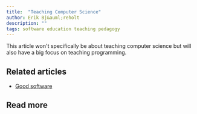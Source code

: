 ```yaml
---
title:  "Teaching Computer Science"
author: Erik Bj&auml;reholt
description: ""
tags: software education teaching pedagogy
---
```


This article won't specifically be about teaching computer science but will also have a big focus on teaching programming.

<!-- TODO: Include reference to "A Mathematicians Lament" -->

[lockharts-lament]: https://www.maa.org/external_archive/devlin/LockhartsLament.pdf

## Related articles

 - [Good software](/wiki/long-software)

## Read more

